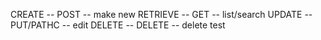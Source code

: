 CREATE -- POST -- make new
RETRIEVE -- GET -- list/search
UPDATE -- PUT/PATHC -- edit
DELETE -- DELETE -- delete
test
